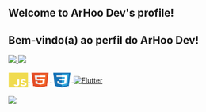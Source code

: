 ## Welcome to ArHoo Dev's profile!

## Bem-vindo(a) ao perfil do ArHoo Dev!

 <div>
   <a href="https://github.com/arhoo-dev">
   <img height="180em" src="https://github-readme-stats.vercel.app/api?username=arhoo-dev&show_icons=true&theme=dracula&include_all_commits=true&count_private=true"/>
   <img height="180em" src="https://github-readme-stats.vercel.app/api/top-langs/?username=arhoo-dev&layout=compact&langs_count=6&theme=dracula"/>
</div>
    
<div style="display: inline_block"><br>
  <img align="center" alt="Js" height="30" width="40" src="https://raw.githubusercontent.com/devicons/devicon/master/icons/javascript/javascript-plain.svg">
  <img align="center" alt="HTML" height="30" width="40" src="https://raw.githubusercontent.com/devicons/devicon/master/icons/html5/html5-original.svg">
  <img align="center" alt="CSS" height="30" width="40" src="https://raw.githubusercontent.com/devicons/devicon/master/icons/css3/css3-original.svg">
 <img align="center" alt="Flutter" height="30" width="40" src="https://www.svgrepo.com/show/349363/flutter.svg">
</div>
 
<br>
 
 
<div> 
  <a href="[https://www.linkedin.com/in/adriel-rudá-henrique-ogawa-osório-71979b90/]" target="_blank"><img src="https://img.shields.io/badge/-LinkedIn-%230077B5?style=for-the-badge&logo=linkedin&logoColor=white" target="_blank"></a>
</div>

